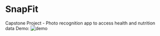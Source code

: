 # SnapFit
Capstone Project - Photo recognition app to access health and nutrition data
Demo: 
![demo](http://g.recordit.co/oNQ6onbDcN.gif?raw=true "Demo")
